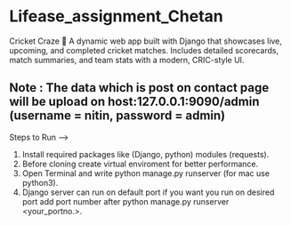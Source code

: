 # Lifease_assignment_Chetan
Cricket Craze 🏏 A dynamic web app built with Django that showcases live, upcoming, and completed cricket matches. Includes detailed scorecards, match summaries, and team stats with a modern, CRIC-style UI.<br>
## Note : The data which is post on contact page will be upload on host:127.0.0.1:9090/admin (username = nitin, password = admin)
Steps to Run -->
1. Install required packages like (Django, python) modules (requests).
2. Before cloning create virtual enviroment for better performance.
3. Open Terminal and write python manage.py runserver (for mac use python3).
4. Django server can run on default port if you want you run on desired port add port number after python manage.py runserver <your_portno.>.
